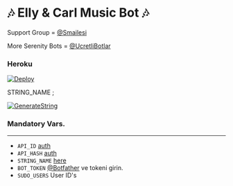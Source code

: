 <h1 align="centre">🎶 Elly & Carl Music Bot 🎶</h1>

Support Group = [@Smailesi](https://t.me/Smailesi)

More Serenity Bots = [@UcretliBotlar](https://t.me/UcretliBotlar)

<h3 align="centre"> Heroku </h4>

[![Deploy](https://www.herokucdn.com/deploy/button.svg)](https://heroku.com/deploy?template=https://github.com/EkimozSupport/amk)

STRING_NAME ;

[![GenerateString](https://img.shields.io/badge/repl.it-generateString-yellowgreen)](https://repl.it/@subinps/getStringName)

### Mandatory Vars. 
----------------------------------
   - `API_ID` [auth](https://my.telegram.org/auth)
   - `API_HASH` [auth](https://my.telegram.org/auth)
   - `STRING_NAME` [here](https://repl.it/@subinps/getStringName)
   - `BOT_TOKEN`  [@Botfather](https://t.me/botfather) ve tokeni girin. 
   - `SUDO_USERS` User ID's
